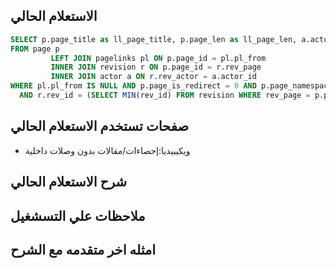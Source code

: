 
## الاستعلام الحالي 
```sql
SELECT p.page_title as ll_page_title, p.page_len as ll_page_len, a.actor_name as ll_user_name
FROM page p
         LEFT JOIN pagelinks pl ON p.page_id = pl.pl_from
         INNER JOIN revision r ON p.page_id = r.rev_page
         INNER JOIN actor a ON r.rev_actor = a.actor_id
WHERE pl.pl_from IS NULL AND p.page_is_redirect = 0 AND p.page_namespace = 0
  AND r.rev_id = (SELECT MIN(rev_id) FROM revision WHERE rev_page = p.page_id)
```
## صفحات تستخدم الاستعلام الحالي
 * ويكيبيديا:إحصاءات/مقالات بدون وصلات داخلية 
 
## شرح الاستعلام الحالي
## ملاحظات علي التسشغيل
## امثله اخر متقدمه مع الشرح

